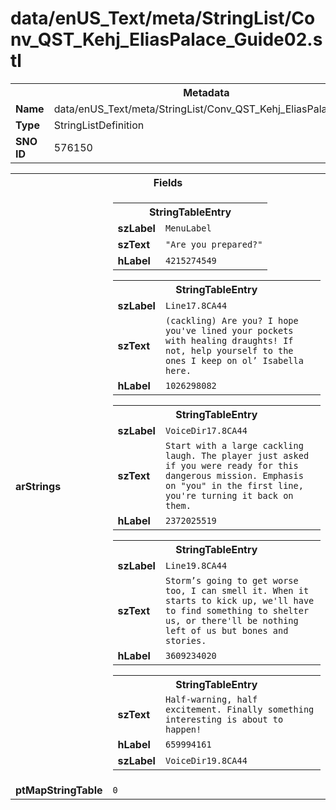 <h1>data/enUS_Text/meta/StringList/Conv_QST_Kehj_EliasPalace_Guide02.stl</h1><table><tr><th colspan="100%">Metadata</th></tr><tr><td><b>Name</b></td><td>data/enUS_Text/meta/StringList/Conv_QST_Kehj_EliasPalace_Guide02.stl</td></tr><tr><td><b>Type</b></td><td>StringListDefinition</td></tr><tr><td><b>SNO ID</b></td><td>576150</td></tr></table>

<table><tr><th colspan="100%">Fields</th></tr><tr><td><b>arStrings</b></td><td><table><tr><th colspan="100%">StringTableEntry</th></tr><tr><td><b>szLabel</b></td><td><code>MenuLabel</code></td></tr><tr><td><b>szText</b></td><td><code>"Are you prepared?"</code></td></tr><tr><td><b>hLabel</b></td><td><code>4215274549</code></td></tr></table>


<table><tr><th colspan="100%">StringTableEntry</th></tr><tr><td><b>szLabel</b></td><td><code>Line17.8CA44</code></td></tr><tr><td><b>szText</b></td><td><code>(cackling) Are you? I hope you've lined your pockets with healing draughts! If not, help yourself to the ones I keep on ol’ Isabella here.</code></td></tr><tr><td><b>hLabel</b></td><td><code>1026298082</code></td></tr></table>


<table><tr><th colspan="100%">StringTableEntry</th></tr><tr><td><b>szLabel</b></td><td><code>VoiceDir17.8CA44</code></td></tr><tr><td><b>szText</b></td><td><code>Start with a large cackling laugh. The player just asked if you were ready for this dangerous mission. Emphasis on "you" in the first line, you're turning it back on them.</code></td></tr><tr><td><b>hLabel</b></td><td><code>2372025519</code></td></tr></table>


<table><tr><th colspan="100%">StringTableEntry</th></tr><tr><td><b>szLabel</b></td><td><code>Line19.8CA44</code></td></tr><tr><td><b>szText</b></td><td><code>Storm’s going to get worse too, I can smell it. When it starts to kick up, we'll have to find something to shelter us, or there'll be nothing left of us but bones and stories.</code></td></tr><tr><td><b>hLabel</b></td><td><code>3609234020</code></td></tr></table>


<table><tr><th colspan="100%">StringTableEntry</th></tr><tr><td><b>szText</b></td><td><code>Half-warning, half excitement. Finally something interesting is about to happen!</code></td></tr><tr><td><b>hLabel</b></td><td><code>659994161</code></td></tr><tr><td><b>szLabel</b></td><td><code>VoiceDir19.8CA44</code></td></tr></table>


</td></tr><tr><td><b>ptMapStringTable</b></td><td><code>0</code></td></tr></table>

